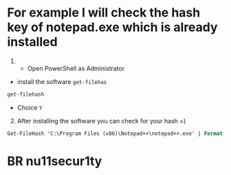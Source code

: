  # For example I will check the hash key of notepad.exe which is already installed
 1. - Open PowerShell as Administrator
 - install the software `get-filehas`
 
 ```cmd
 get-filehash
 ```
 - Choice `Y`
 
2. After installing the software you can check for your hash =) 
 ```cmd
 Get-FileHash 'C:\Program Files (x86)\Notepad++\notepad++.exe' | Format-List
 ```
 
 # BR nu11secur1ty
